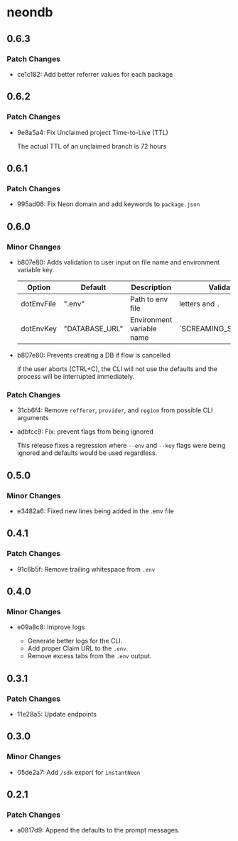 # neondb

## 0.6.3

### Patch Changes

-   ce1c182: Add better referrer values for each package

## 0.6.2

### Patch Changes

-   9e8a5a4: Fix Unclaimed project Time-to-Live (TTL)

    The actual TTL of an unclaimed branch is 72 hours

## 0.6.1

### Patch Changes

-   995ad06: Fix Neon domain and add keywords to `package.json`

## 0.6.0

### Minor Changes

-   b807e80: Adds validation to user input on file name and environment variable key.

    | Option     | Default        | Description               | Validation            |
    | ---------- | -------------- | ------------------------- | --------------------- |
    | dotEnvFile | ".env"         | Path to env file          | letters and `.`       |
    | dotEnvKey  | "DATABASE_URL" | Environment variable name | `SCREAMING_SNAKE_CASE |

-   b807e80: Prevents creating a DB if flow is cancelled

    if the user aborts (CTRL+C), the CLI will not use the defaults and the process will be interrupted immediately.

### Patch Changes

-   31cb6f4: Remove `refferer`, `provider`, and `region` from possible CLI arguments
-   adbfcc9: Fix: prevent flags from being ignored

    This release fixes a regression where `--env` and `--key` flags were being ignored and defaults would be used regardless.

## 0.5.0

### Minor Changes

-   e3482a6: Fixed new lines being added in the .env file

## 0.4.1

### Patch Changes

-   91c6b5f: Remove trailing whitespace from `.env`

## 0.4.0

### Minor Changes

-   e09a8c8: Improve logs

    -   Generate better logs for the CLI.
    -   Add proper Claim URL to the `.env`.
    -   Remove excess tabs from the `.env` output.

## 0.3.1

### Patch Changes

-   11e28a5: Update endpoints

## 0.3.0

### Minor Changes

-   05de2a7: Add `/sdk` export for `instantNeon`

## 0.2.1

### Patch Changes

-   a0817d9: Append the defaults to the prompt messages.

